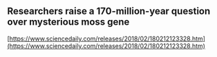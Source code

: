 ## Researchers raise a 170-million-year question over mysterious moss gene
  
  [https://www.sciencedaily.com/releases/2018/02/180212123328.htm](https://www.sciencedaily.com/releases/2018/02/180212123328.htm)